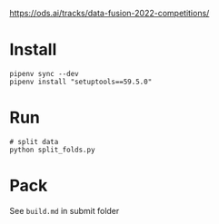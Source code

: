 https://ods.ai/tracks/data-fusion-2022-competitions/

# Install

```
pipenv sync --dev
pipenv install "setuptools==59.5.0"
```

# Run
```
# split data
python split_folds.py

```

# Pack
See `build.md` in submit folder
